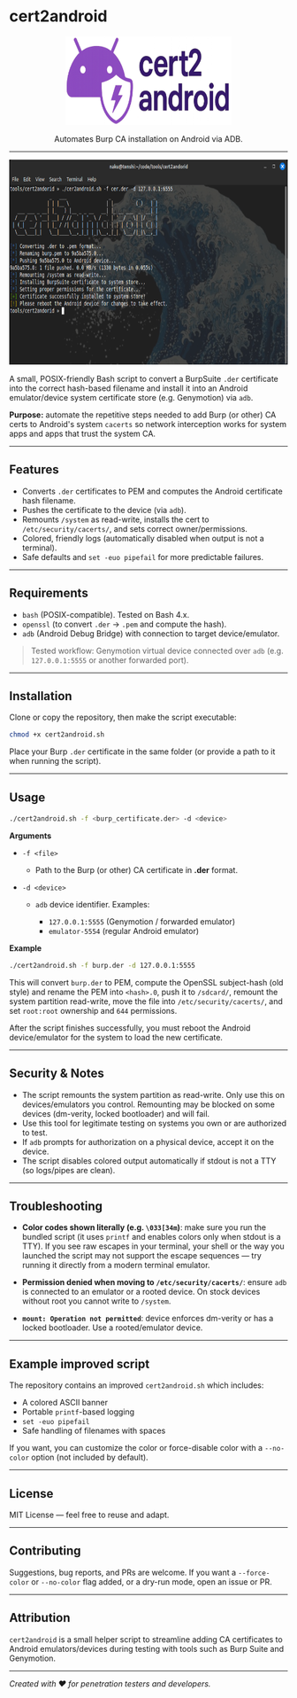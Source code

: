 # cert2android


<div align="center">
  <img src="src/logo.png" width="300" height="160"/>
  <p>Automates Burp CA installation on Android via ADB.</p>
</div>

---

<img src="./src/example.png" width="550" height="370">

A small, POSIX-friendly Bash script to convert a BurpSuite `.der` certificate into the correct hash-based filename and install it into an Android emulator/device system certificate store (e.g. Genymotion) via `adb`.

**Purpose:** automate the repetitive steps needed to add Burp (or other) CA certs to Android's system `cacerts` so network interception works for system apps and apps that trust the system CA.

---

## Features

* Converts `.der` certificates to PEM and computes the Android certificate hash filename.
* Pushes the certificate to the device (via `adb`).
* Remounts `/system` as read-write, installs the cert to `/etc/security/cacerts/`, and sets correct owner/permissions.
* Colored, friendly logs (automatically disabled when output is not a terminal).
* Safe defaults and `set -euo pipefail` for more predictable failures.

---

## Requirements

* `bash` (POSIX-compatible). Tested on Bash 4.x.
* `openssl` (to convert `.der` -> `.pem` and compute the hash).
* `adb` (Android Debug Bridge) with connection to target device/emulator.

> Tested workflow: Genymotion virtual device connected over `adb` (e.g. `127.0.0.1:5555` or another forwarded port).

---

## Installation

Clone or copy the repository, then make the script executable:

```bash
chmod +x cert2android.sh
```

Place your Burp `.der` certificate in the same folder (or provide a path to it when running the script).

---

## Usage

```bash
./cert2android.sh -f <burp_certificate.der> -d <device>
```

**Arguments**

* `-f <file>`

  * Path to the Burp (or other) CA certificate in **.der** format.
* `-d <device>`

  * `adb` device identifier. Examples:

    * `127.0.0.1:5555` (Genymotion / forwarded emulator)
    * `emulator-5554` (regular Android emulator)

**Example**

```bash
./cert2android.sh -f burp.der -d 127.0.0.1:5555
```

This will convert `burp.der` to PEM, compute the OpenSSL subject-hash (old style) and rename the PEM into `<hash>.0`, push it to `/sdcard/`, remount the system partition read-write, move the file into `/etc/security/cacerts/`, and set `root:root` ownership and `644` permissions.

After the script finishes successfully, you must reboot the Android device/emulator for the system to load the new certificate.

---

## Security & Notes

* The script remounts the system partition as read-write. Only use this on devices/emulators you control. Remounting may be blocked on some devices (dm-verity, locked bootloader) and will fail.
* Use this tool for legitimate testing on systems you own or are authorized to test.
* If `adb` prompts for authorization on a physical device, accept it on the device.
* The script disables colored output automatically if stdout is not a TTY (so logs/pipes are clean).

---

## Troubleshooting

* **Color codes shown literally (e.g. `\033[34m`)**: make sure you run the bundled script (it uses `printf` and enables colors only when stdout is a TTY). If you see raw escapes in your terminal, your shell or the way you launched the script may not support the escape sequences — try running it directly from a modern terminal emulator.

* **Permission denied when moving to `/etc/security/cacerts/`**: ensure `adb` is connected to an emulator or a rooted device. On stock devices without root you cannot write to `/system`.

* **`mount: Operation not permitted`**: device enforces dm-verity or has a locked bootloader. Use a rooted/emulator device.

---

## Example improved script

The repository contains an improved `cert2android.sh` which includes:

* A colored ASCII banner
* Portable `printf`-based logging
* `set -euo pipefail`
* Safe handling of filenames with spaces

If you want, you can customize the color or force-disable color with a `--no-color` option (not included by default).

---

## License

MIT License — feel free to reuse and adapt.

---

## Contributing

Suggestions, bug reports, and PRs are welcome. If you want a `--force-color` or `--no-color` flag added, or a dry-run mode, open an issue or PR.

---

## Attribution

`cert2android` is a small helper script to streamline adding CA certificates to Android emulators/devices during testing with tools such as Burp Suite and Genymotion.

---

*Created with ❤️ for penetration testers and developers.*
